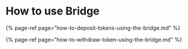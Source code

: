 # How to use Bridge

{% page-ref page="how-to-deposit-tokens-using-the-bridge.md" %}

{% page-ref page="how-to-withdraw-token-using-the-bridge.md" %}



